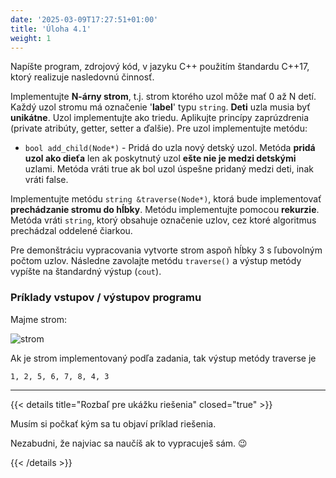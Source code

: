 ```yaml
---
date: '2025-03-09T17:27:51+01:00'
title: 'Úloha 4.1'
weight: 1
---
```


Napíšte program, zdrojový kód, v jazyku C++ použitím štandardu C++17, ktorý realizuje nasledovnú činnosť.

Implementujte **N-árny strom**, t.j. strom ktorého uzol môže mať 0 až N detí. Každý uzol stromu má označenie '**label**'
typu `string`. **Deti** uzla musia byť **unikátne**. Uzol implementujte ako triedu. Aplikujte princípy zaprúzdrenia (private
atribúty, getter, setter a ďalšie).
Pre uzol implementujte metódu:

- `bool add_child(Node*)` - Pridá do uzla nový detský uzol. Metóda **pridá uzol ako dieťa** len ak poskytnutý uzol **ešte nie je
  medzi detskými** uzlami. Metóda vráti true ak bol uzol úspešne pridaný medzi deti, inak vráti false.

Implementujte metódu `string &traverse(Node*)`, ktorá bude implementovať **prechádzanie stromu do hĺbky**. Metódu
implementujte pomocou **rekurzie**. Metóda vráti `string`, ktorý obsahuje označenie uzlov, cez ktoré algoritmus prechádzal
oddelené čiarkou.

Pre demonštráciu vypracovania vytvorte strom aspoň hĺbky 3 s ľubovolným počtom uzlov. Následne zavolajte metódu `traverse()`
a výstup metódy vypíšte na štandardný výstup (`cout`).

### Príklady vstupov / výstupov programu

Majme strom:

![strom](/images/task41-tree.png)

Ak je strom implementovaný podľa zadania, tak výstup metódy traverse je 

```
1, 2, 5, 6, 7, 8, 4, 3
```

---

{{< details title="Rozbaľ pre ukážku riešenia" closed="true" >}}

Musím si počkať kým sa tu objaví príklad riešenia.

Nezabudni, že najviac sa naučíš ak to vypracuješ sám. 😉

{{< /details >}}
